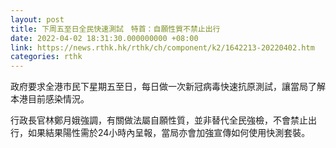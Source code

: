 ```yaml
---
layout: post
title: 下周五至日全民快速測試　特首：自願性質不禁止出行
date: 2022-04-02 18:31:30.000000000 +08:00
link: https://news.rthk.hk/rthk/ch/component/k2/1642213-20220402.htm
categories: rthk
---
```


政府要求全港市民下星期五至日，每日做一次新冠病毒快速抗原測試，讓當局了解本港目前感染情況。

行政長官林鄭月娥強調，有關做法屬自願性質，並非替代全民強檢，不會禁止出行，如果結果陽性需於24小時內呈報，當局亦會加強宣傳如何使用快測套裝。
